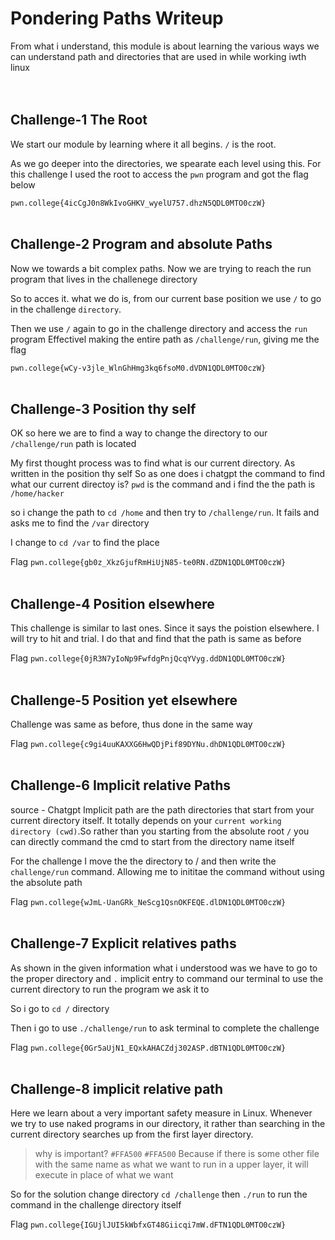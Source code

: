 # Pondering Paths Writeup
From what i understand, this module is about learning the various ways we can understand path and directories that are used in while working iwth linux
<br><br><br>

## Challenge-1 The Root
We start our module by learning where it all begins. `/` is the root. 

As we go deeper into the directories, we spearate each level using this.
For this challenge I used the root to access the `pwn` program and got the flag below

`pwn.college{4icCgJ0n8WkIvoGHKV_wyelU757.dhzN5QDL0MTO0czW}`
<br><br>

## Challenge-2 Program and absolute Paths
Now we towards a bit complex paths. Now we are trying to reach the run program that lives in the challenege directory

So to acces it. what we do is, from our current base position we use `/` to go in the challenge `directory`.

Then we use `/` again to go in the challenge directory and access the `run` program
Effectivel making the entire path as `/challenge/run`, giving me the flag

`pwn.college{wCy-v3jle_WlnGhHmg3kq6fsoM0.dVDN1QDL0MTO0czW}`
<br><br>

## Challenge-3 Position thy self
OK so here we are to find a way to change the directory to our `/challenge/run` path is located

My first thought process was to find what is our current directory. As written in the position thy self
So as one does i chatgpt the command to find what our current directoy is? `pwd` is the command and i find the the path is `/home/hacker`

so i change the path to `cd /home` and then try to `/challenge/run`. It fails and asks me to find the `/var` directory

I change to `cd /var` to find the place

Flag `pwn.college{gb0z_XkzGjufRmHiUjN85-te0RN.dZDN1QDL0MTO0czW}`
<br><br>

## Challenge-4 Position elsewhere
This challenge is similar to last ones. Since it says the poistion elsewhere. I will try to hit and trial.
I do that and find that the path is same as before

Flag `pwn.college{0jR3N7yIoNp9FwfdgPnjQcqYVyg.ddDN1QDL0MTO0czW}`
<br><br>

## Challenge-5 Position yet elsewhere
Challenge was same as before, thus done in the same way

Flag `pwn.college{c9gi4uuKAXXG6HwQDjPif89DYNu.dhDN1QDL0MTO0czW}`
<br><br>

## Challenge-6 Implicit relative Paths
source -  Chatgpt
Implicit path are the path directories that start from your current directory itself.
It totally depends on your `current working directory (cwd)`.So rather than you starting from the absolute root `/` you can directly command the cmd to start from the directory name itself

For the challenge I move the the directory to / and then write the `challenge/run` command. Allowing me to inititae the command without using the absolute path

Flag `pwn.college{wJmL-UanGRk_NeScg1QsnOKFEQE.dlDN1QDL0MTO0czW}`
<br><br>

## Challenge-7 Explicit relatives paths
As shown in the given information what i understood was we have to go to the proper directory and `.` implicit entry to command our terminal to use the current directory to run the program we ask it to

So i go to `cd /` directory

Then i go to use `./challenge/run` to ask terminal to complete the challenge

Flag `pwn.college{0Gr5aUjN1_EQxkAHACZdj302ASP.dBTN1QDL0MTO0czW}`
<br><br>

## Challenge-8 implicit relative path
Here we learn about a very important safety measure in Linux.
Whenever we try to use naked programs in our directory, it rather than searching in the current directory searches up from the first layer directory.

> why is important? `#FFA500`
> `#FFA500` Because if there is some other file with the same name as what we want to run in a upper layer, it will execute in place of what we want

So for the solution change directory `cd /challenge`
then `./run` to run the command in the challenge directory itself

Flag `pwn.college{IGUjlJUI5kWbfxGT48Giicqi7mW.dFTN1QDL0MTO0czW}`
<br><br> 
